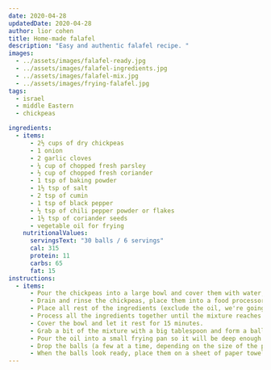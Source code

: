 ```yaml
---
date: 2020-04-28
updatedDate: 2020-04-28
author: lior cohen
title: Home-made falafel
description: "Easy and authentic falafel recipe. "
images:
  - ../assets/images/falafel-ready.jpg
  - ../assets/images/falafel-ingredients.jpg
  - ../assets/images/falafel-mix.jpg
  - ../assets/images/frying-falafel.jpg
tags:
  - israel
  - middle Eastern
  - chickpeas

ingredients:
  - items:
      - 2½ cups of dry chickpeas
      - 1 onion
      - 2 garlic cloves
      - ¼ cup of chopped fresh parsley
      - ½ cup of chopped fresh coriander
      - 1 tsp of baking powder
      - 1½ tsp of salt
      - 2 tsp of cumin
      - 1 tsp of black pepper
      - ½ tsp of chili pepper powder or flakes
      - 1½ tsp of coriander seeds
      - vegetable oil for frying
    nutritionalValues:
      servingsText: "30 balls / 6 servings"
      cal: 315
      protein: 11
      carbs: 65
      fat: 15
instructions:
  - items:
      - Pour the chickpeas into a large bowl and cover them with water, let them soak overnight.
      - Drain and rinse the chickpeas, place them into a food processor.
      - Place all rest of the ingredients (exclude the oil, we're going to use it only for frying) into the food processor.
      - Process all the ingredients together until the mixture reaches a texture that looks like tabbouleh salad or couscous, do not over-process it, we want to end up with small chunks and not a paste.
      - Cover the bowl and let it rest for 15 minutes.
      - Grab a bit of the mixture with a big tablespoon and form a ball-shaped using your hands, set it aside, and repeat as many times you fancy.
      - Pour the oil into a small frying pan so it will be deep enough to cover the balls you prepared, heat until it reaches a high temperature that is enough for frying, you can throw in a small amount of the falafel mix inside if it is bubbling you are ready to go.
      - Drop the balls (a few at a time, depending on the size of the pan) in the oil and turn the heat down, it should still bubble but a bit less aggressive than the beginning, fry for around five minutes.
      - When the balls look ready, place them on a sheet of paper towels and eat right away.
---
```

